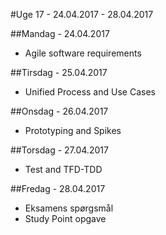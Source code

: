 #Uge 17 - 24.04.2017 - 28.04.2017

##Mandag - 24.04.2017
*  Agile software requirements

##Tirsdag - 25.04.2017
* Unified Process and Use Cases

##Onsdag - 26.04.2017
* Prototyping and Spikes

##Torsdag - 27.04.2017
* Test and TFD-TDD

##Fredag - 28.04.2017
* Eksamens spørgsmål
* Study Point opgave
